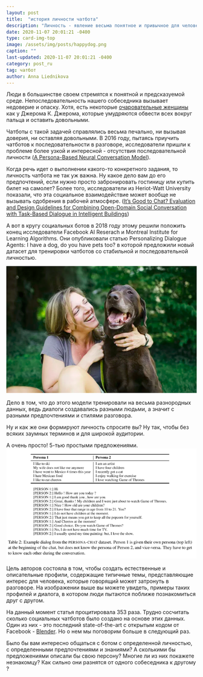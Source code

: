```yaml
---
layout: post
title:  "история личности чатбота"
description: "Личность - явление весьма понятное и привычное для человека. Мы стремимся ее развивать и должным образом проявлять в социуме. А задумывались ли вы о том, что чатботы учатся делать то же самое?"
date: 2020-11-07 20:01:21 -0400
type: card-img-top
image: /assets/img/posts/happydog.png
caption: ""
last-updated: 2020-11-07 20:01:21 -0400
category: post_ru
tag: чатбот
author: Anna Liednikova
---
```


Люди в большинстве своем стремятся к понятной и предсказуемой среде. Непоследовательность нашего собеседника вызывает недоверие и опаску. Хотя, есть некоторые [очаровательные женщины](http://www.lib.ru/JEROM/r_charming.txt) как у Джерома К. Джерома, которые умудряются обвести всех вокруг пальца и оставить довольными.


Чатботы с такой задачей справлялись весьма печально, ни вызывая доверия, ни оставляя довольными. В 2016 году, пытаясь приучить чатботов к последовательности в разговоре, исследователи пришли к проблеме более узкой и интересной - отсутствия последовательной личности ([A Persona-Based Neural Conversation Model](https://www.aclweb.org/anthology/P16-1094/)).


Когда речь идет о выполнении какого-то конкретного задания, то личность чатбота не так уж важна. Ну какое дело вам до его предпочтений, если нужно просто забронировать гостиницу или купить билет на самолет? Более того, исследователи из Heriot-Watt University показали, что эта социальное взаимодействие может вообще не вызывать одобрения в рабочей атмосфере. ([It’s Good to Chat? Evaluation and Design Guidelines for Combining Open-Domain Social Conversation with Task-Based Dialogue in Intelligent Buildings](https://dl.acm.org/doi/10.1145/3383652.3423889))


А вот в кругу социальных ботов в 2018 году этому решили положить конец исследователи Facebook AI Reserach и Montreal Institute for Learning Algorithms. Они опубликовали статью Personalizing Dialogue Agents: I have a dog, do you have pets too? в которой предложили новый датасет для тренировки чатботов со стабильной и последовательной личностью.

  <img src="/assets/img/posts/happydog.png" alt="Image Credit: Jessica Peterson/Tetra images/GettyImages">

Дело в том, что до этого модели тренировали на весьма разнородных данных, ведь диалоги создавались разными людьми, а значит с разными предпочтениями и стилями разговора.


Ну и как же они формируют личность спросите вы? Ну так, чтобы без всяких заумных терминов и для широкой аудитории.


А очень просто! 5-тью простыми предложениями.
 <img src="/assets/img/posts/personachat.png" alt="Взято из Personalizing Dialogue Agents: I have a dog, do you have pets too?">


Цель авторов состояла в том, чтобы создать естественные и описательные профили, содержащие типичные темы, представляющие интерес для человека, которые говорящий может затронуть в разговоре. На изображении выше вы можете увидеть, примеры таких профилей и диалога, в котором люди пытаются поближе познакомиться друг с другом.


На данный момент статья процитировала 353 раза. Трудно сосчитать сколько социальных чатботов было создано на основе этих данных. Один из них - это последний state-of-the-art с открытым кодом от Facebook - [Blender](https://venturebeat.com/2020/04/29/facebook-open-sources-blender-a-chatbot-that-people-say-feels-more-human/). Но о нем мы поговорим больше в следующий раз.


Было бы вам интересно общаться с ботом с определенной личностью, с определенными предпочтениями и знаниями? А сколькими бы предложениями описали бы свою персону? Многие ли из них покажете незнакомцу? Как сильно они разнятся от одного собеседника к другому ?

